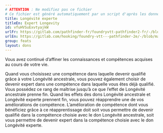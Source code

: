 ```yaml
---
# ATTENTION : Ne modifiez pas ce fichier
# Ce fichier est généré automatiquement par un script d'après les données du module Foundry VTT officiel et de sa traduction
title: Longévité experte
titleEn: Expert Longevity
id: vfuHVSuExvtyajkW
urlFr: https://gitlab.com/pathfinder-fr/foundryvtt-pathfinder2-fr/-/blob/master/data/feats/vfuHVSuExvtyajkW.htm
urlEn: https://gitlab.com/hooking/foundry-vtt---pathfinder-2e/-/blob/master/packs/data/feats.db/expert-longevity.json
group: feats
layout: dons
---
```

Vous avez continué d’affiner les connaissances et compétences acquises au cours de votre vie.

Quand vous choisissez une compétence dans laquelle devenir qualifié grâce à votre Longévité ancestrale, vous pouvez également choisir de devenir expert dans une compétence dans laquelle vous êtes déjà qualifié. Vous possédez ce rang de maîtrise jusqu’à ce que l’effet de Longévité ancestrale prenne fin. Quand les effets des dons Longévité ancestrale et Longévité experte prennent fin, vous pouvez réapprendre une de vos améliorations de compétence. L’amélioration de compétence dont vous bénéficiez grâce à ce réapprentissage doit soit vous permettre de devenir qualifié dans la compétence choisie avec le don Longévité ancestrale, soit vous permettre de devenir expert dans la compétence choisie avec le don Longévité experte.



